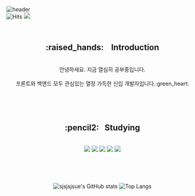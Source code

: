 
<!--
[Anurag's GitHub stats](https://github-readme-stats.vercel.app/api?sjsjsjsue=anuraghazra&theme=darcula_icons=true) <맨 아래 S>
<a href="버튼을 눌렀을 때 이동할 링크" target="_blank"><img src="https://img.shields.io/badge/뱃지레이블-배경색?style=뱃지모양&logo=로고&logoColor=로고색상"/></a>
![header](https://capsule-render.vercel.app/api?type=wave&color=auto&height=300&section=header&text=capsule%20render&fontSize=90) <맨위 꾸미기>

![footer](https://capsule-render.vercel.app/api?section=footer&color=0:EDC7E8,100:121212&type=waving)

![header](https://capsule-render.vercel.app/api?type=cylinder&color=0:E4F7BA,100:788B4E&height=200&section=header&text=Welcome&fontSize=80&fontColor=EAEAEA&animation=twinkling&desc=수정_Sue_Git&descSize=20&descAlign=60&fontColor=BCE9B7)

![header](https://capsule-render.vercel.app/api?type=transparent&text=Welcome_수정's_Git&animation=fadeIn)
-->

![header](https://capsule-render.vercel.app/api?type=transparent&text=Welcome_수정's_Git&animation=fadeIn&fontColor=B7F0B1)
<br>
![Hits](https://hits.seeyoufarm.com/api/count/incr/badge.svg?url=https%3A%2F%2Fgithub.com%2Fsjsjsjsue%2Fhit-counter&count_bg=%2379C83D&title_bg=%23555555&icon=&icon_color=%23E7E7E7&title=hits&edge_flat=true) <!--방문자수-->
<a href="https://www.instagram.com/codingsjsj/" target="_blank"><img src="https://img.shields.io/badge/Instargram-E4405F?style=flat-square&logo=Instargram&logoColor=white"/></a> <!--인스타그램-->
<div align="center">
<br>
 
  <h2>:raised_hands: &nbsp&nbsp Introduction</h2><br>
  안녕하세요. 지금 열심히 공부중입니다.<br><br>
  프론트와 백앤드 모두 관심있는 열정 가득한 신입 개발자입니다.:green_heart:<br>
    
<br><br><br>
 <h2> :pencil2:&nbsp&nbsp Studying</h2><br>
 <img src="https://img.shields.io/badge/GitHub-181717?style=flat-square&logo=GitHub&logoColor=white"/><!--Github-->
 <img src="https://img.shields.io/badge/HTML-E34F26?style=flat-square&logo=HTML5&logoColor=white"/> <!--JavaScript-->
 <img src="https://img.shields.io/badge/CSS3-1572B6?style=flat-square&logo=CSS3&logoColor=white"/> <!--JavaScript-->
 <img src="https://img.shields.io/badge/Java-007396?style=flat&logo=Java&logoColor=white"/> <!--Java-->
<img src="https://img.shields.io/badge/MySQL-4479A1?style=flat-square&logo=MySQL&logoColor=white"/>


<br><br><br>
<!--    <h2> :muscle:My Stat</h2><br> -->
![sjsjsjsue's GitHub stats](https://github-readme-stats.vercel.app/api?username=sjsjsjsue&theme=dark&show_icons=true&fontColor=BCE9B7)
![Top Langs](https://github-readme-stats.vercel.app/api/top-langs/?username=sjsjsjsue&layout=compact)
  


 
</div>


